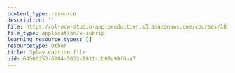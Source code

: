 ```yaml
---
content_type: resource
description: ''
file: https://ol-ocw-studio-app-production.s3.amazonaws.com/courses/18-01sc-single-variable-calculus-fall-2010/64506353600450329911cb00a99f6ba7_CXKoCMVqM9s.vtt
file_type: application/x-subrip
learning_resource_types: []
resourcetype: Other
title: 3play caption file
uid: 64506353-6004-5032-9911-cb00a99f6ba7
---
```

